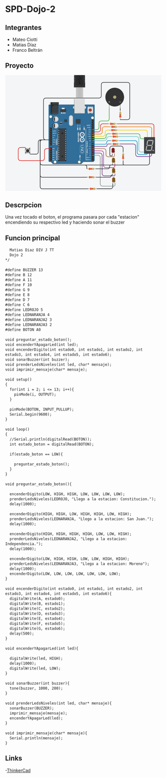 # SPD-Dojo-2
## Integrantes
- Mateo Ciotti
- Matias Díaz
- Franco Beltrán

## Proyecto

<img src="https://github.com/MatiasDia210102/SPD-Dojo-2/blob/4f7aef209f6018eeec7a1bf053fafba6ede3da29/Imagenes/Captura.PNG?raw=true" width="800"/>

## Descrpcion
Una vez tocado el boton, el programa pasara por cada "estacion" encendiendo su respectivo led y haciendo sonar el buzzer

## Funcion principal

~~~/*C++ code
  Matias Diaz DIV J TT
  Dojo 2
*/

#define BUZZER 13
#define B 12
#define A 11
#define F 10
#define G 9
#define E 8
#define D 7
#define C 6
#define LEDROJO 5 
#define LEDNARANJA 4
#define LEDNARANJA2 3
#define LEDNARANJA3 2
#define BOTON A0

void preguntar_estado_boton();
void encenderYApagarLed(int led);
void encenderDigito(int estado0, int estado1, int estado2, int estado3, int estado4, int estado5, int estado6);
void sonarBuzzer(int buzzer);
void prenderLedsNiveles(int led, char* mensaje);
void imprimir_mensaje(char* mensaje);

void setup()
{
  for(int i = 2; i <= 13; i++){
    pinMode(i, OUTPUT);
  }
  
  pinMode(BOTON, INPUT_PULLUP);
  Serial.begin(9600);
}

void loop()
{
  //Serial.println(digitalRead(BOTON));
  int estado_boton = digitalRead(BOTON);
  
  if(estado_boton == LOW){
    
    preguntar_estado_boton();
  }
}

void preguntar_estado_boton(){
  
  encenderDigito(LOW, HIGH, HIGH, LOW, LOW, LOW, LOW);
  prenderLedsNiveles(LEDROJO, "Llego a la estacion: Constitucion.");
  delay(1000);

  encenderDigito(HIGH, HIGH, LOW, HIGH, HIGH, LOW, HIGH);
  prenderLedsNiveles(LEDNARANJA, "Llego a la estacion: San Juan.");
  delay(1000);
  
  encenderDigito(HIGH, HIGH, HIGH, HIGH, LOW, LOW, HIGH);
  prenderLedsNiveles(LEDNARANJA2, "Llego a la estacion: Independencia.");
  delay(1000);
  
  encenderDigito(LOW, HIGH, HIGH, LOW, LOW, HIGH, HIGH);
  prenderLedsNiveles(LEDNARANJA3, "Llego a la estacion: Moreno");
  delay(1000);
  encenderDigito(LOW, LOW, LOW, LOW, LOW, LOW, LOW);
}

void encenderDigito(int estado0, int estado1, int estado2, int estado3, int estado4, int estado5, int estado6){
  digitalWrite(A, estado0);
  digitalWrite(B, estado1);
  digitalWrite(C, estado2);
  digitalWrite(D, estado3);
  digitalWrite(E, estado4);
  digitalWrite(F, estado5);
  digitalWrite(G, estado6);
  delay(500);
}

void encenderYApagarLed(int led){
  
  digitalWrite(led, HIGH);
  delay(1000);
  digitalWrite(led, LOW);
}

void sonarBuzzer(int buzzer){
  tone(buzzer, 1000, 200);
}

void prenderLedsNiveles(int led, char* mensaje){
  sonarBuzzer(BUZZER);
  imprimir_mensaje(mensaje);
  encenderYApagarLed(led);
}

void imprimir_mensaje(char* mensaje){
  Serial.println(mensaje);
}
~~~

## Links
-[ThinkerCad](https://www.tinkercad.com/things/7rjLmqkCjsa-ejercicio-trenes/editel?sharecode=rhnHZ1HSNi45kLiAJaHVGWsPdo9eRsRYTNV-S7J5mjs)
